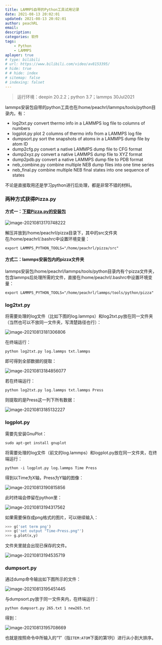 ```yaml
---
title: LAMMPS自带的Python工具试用记录
date: 2021-08-13 20:02:01
updated: 2021-08-13 20:02:01
author: peachRL
email: 
description: 
categories: 软件
tags: 
	- Python
	- LAMMPS
aplayer: true
# type: bilibili
# url: https://www.bilibili.com/video/av8153395/
# hide: true
# # hide: index
# sitemap: false
# indexing: falset
---
```


<div class="success">

> 运行环境：deepin 20.2.2；python 3.7；lammps 30Jul2021

</div>

lammps安装包自带的python工具也在/home/peachrl/lammps/tools/python目录内，有：

- log2txt.py	convert thermo info in a LAMMPS log file to columns of numbers
- logplot.py	plot 2 columns of thermo info from a LAMMPS log file
- dumpsort.py	sort the snapshots of atoms in a LAMMPS dump file by atom ID
- dump2cfg.py	convert a native LAMMPS dump file to CFG format
- dump2xyz.py	convert a native LAMMPS dump file to XYZ format
- dump2pdb.py	convert a native LAMMPS dump file to PDB format
- neb_combine.py	combine multiple NEB dump files into one time series
- neb_final.py	combine multiple NEB final states into one sequence of states

不论是直接取用还是学习python进行后处理，都是非常不错的材料。

<!-- more -->

### 两种方式获得Pizza.py

#### 方式一：[下载Pizza.py的安装包](https://cs.sandia.gov/~sjplimp/download.html)

![image-20210813170748222](https://pic.imgdb.cn/item/611660785132923bf86da638.png)

解压并放到/home/peachrl/pizza目录下，其中的src文件夹在/home/peachrl/.bashrc中设置环境变量：

```shell
export LAMMPS_PYTHON_TOOLS="/home/peachrl/pizza/src"
```

#### 方式二：lammps安装包内的pizza文件夹

lammps安装包/home/peachrl/lammps/tools/python目录内有个pizza文件夹，包含lammps后处理所需的文件，直接在/home/peachrl/.bashrc中设置环境变量：

```shell
export LAMMPS_PYTHON_TOOLS="/home/peachrl/lammps/tools/python/pizza"
```

### log2txt.py

将需要处理的log文件（比如下图的log.lammps）和log2txt.py放在同一文件夹（当然也可以不放同一文件夹，写清楚路径也行）：

![image-20210813181306806](https://s3.jpg.cm/2021/08/22/IboOMu.png)

在终端运行：

```shell
python log2txt.py log.lammps txt.lammps
```

即可得到全部数据的提取：

![image-20210813184856077](https://pic.imgdb.cn/item/611660785132923bf86da662.png)

若在终端运行：

```shell
python log2txt.py log.lammps txt.lammps Press
```

则提取的是Press这一列下所有数据：

![image-20210813185132227](https://pic.imgdb.cn/item/611660785132923bf86da673.png)

### logplot.py

需要先安装GnuPlot：

```shell
sudo apt-get install gnuplot
```

将需要处理的log文件（前文的log.lammps）和logplot.py放在同一文件夹，在终端运行：

```shell
python -i logplot.py log.lammps Time Press
```

得到以Time为X轴，Press为Y轴的图像：

![image-20210813190815856](https://pic.imgdb.cn/item/611660785132923bf86da68c.png)

此时终端会停留在python里：

![image-20210813194317562](https://pic.imgdb.cn/item/6116607d5132923bf86db889.png)

如果需要保存成png格式的图片，可以继续输入：

```python
>>> g('set term png')
>>> g('set output "Time-Press.png"')
>>> g.plot(x,y)
```

文件夹里就会出现已保存的文件。

![image-20210813194535719](https://pic.imgdb.cn/item/6116607d5132923bf86db8a0.png)

### dumpsort.py

通过dump命令输出如下图所示的文件：

![image-20210813195451445](https://pic.imgdb.cn/item/6116607d5132923bf86db8ac.png)

与dumpsort.py放于同一文件夹内，在终端运行：

```shell
python dumpsort.py 265.txt 1 new265.txt
```

得到：

![image-20210813195708669](https://pic.imgdb.cn/item/6116607d5132923bf86db8ce.png)

也就是按照命令中所输入的“1”（指`ITEM:ATOM`下面的第1列）进行从小到大排序。
